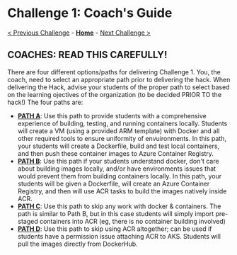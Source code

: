 # Challenge 1: Coach's Guide

[< Previous Challenge](./00-prereqs.md) - **[Home](README.md)** - [Next Challenge >](#coaches--read-this-carefully)

## COACHES:  READ THIS CAREFULLY!
There are four different options/paths for delivering Challenge 1.  You, the coach, need to select an appropriate path prior to delivering the hack.  When delivering the Hack, advise your students of the proper path to select based on the learning ojectives of the organization (to be decided PRIOR TO the hack!)  The four paths are:

* **[PATH A](./01a-containers.md)**: Use this path to provide students with a comprehensive experience of building, testing, and running containers locally. Students will create a VM (using a provided ARM template) with Docker and all other required tools to ensure uniformity of envuironments. In this path, your students will create a Dockerfile, build and test local containers, and then push these container images to Azure Container Registry.
* **[PATH B](./02b-acr.md)**: Use this path if your students understand docker, don't care about building images locally, and/or have environments issues that would prevent them from building containers locally. In this path, your students will be given a Dockerfile, will create an Azure Container Registry, and then will use ACR tasks to build the images natively inside ACR.
* **[PATH C](./02c-acr.md)**: Use this path to skip any work with docker & containers.  The path is similar to Path B, but in this case students will simply import pre-staged containers into ACR (eg, there is no container building involved)
* **[PATH D](./03-k8sintro.md)**:  Use this path to skip using ACR altogether; can be used if students have a permission issue attaching ACR to AKS.  Students will pull the images directly from DockerHub. 

